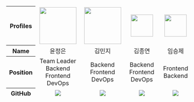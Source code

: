 <table width="100%" align="center" style="border-collapse: collapse; text-align: center;">
<thead>
<tr>
<th>Profiles</th>
<td width="100" align="center">
<a href="https://github.com/devwoon">
<img src="" width="100" height="100">
</a>
</td>
<td width="100" align="center">
<a href="https://github.com/Shin-Sujin">
<img src="https://github.com/user-attachments/assets/bdb0da06-6ac3-4356-a4bd-482a5375dd54" width="100" height="100">
</a>
</td>
<td width="100" align="center">
<a href="https://github.com/qsc6543">
<img src="https://github.com/user-attachments/assets/831ef8d1-0674-42dd-88ac-dd2cb2eb90ae" width="60" height="60">
</a>
</td>
<td width="100" align="center">
<a href="https://github.com/seungje1217">
<img src="https://github.com/user-attachments/assets/a663dcf4-e128-4112-a1eb-58d040a1e81f" width="60" height="60">
</a>
</td>
</tr>
<tr>
<th>Name</th>
<td width="100" align="center">윤정은</td>
<td width="100" align="center">김민지</td>
<td width="100" align="center">김종연</td>
<td width="100" align="center">임승제</td>
</tr>
<tr>
<th>Position</th>
<td width="150" align="center">
Team Leader<br>
Backend<br>
Frontend<br>
DevOps<br>
</td>
<td width="150" align="center">
Backend<br>
Frontend<br>
DevOps<br>
</td>
<td width="150" align="center">
Backend<br>
Frontend<br>
DevOps<br>
</td>
<td width="150" align="center">
Frontend<br>
Backend<br>
</td>
</tr>
<tr>
<th>GitHub</th>
<td width="100" align="center">
<a href="https://github.com/jungeunyooon">
<img src="http://img.shields.io/badge/jungeunyooon-green?style=social&logo=github"/>
</a>
</td>
<td width="100" align="center">
<a href="https://github.com/songwol38">
<img src="http://img.shields.io/badge/songwol38-green?style=social&logo=github"/>
</a>
</td>
<td width="100" align="center">
<a href="https://github.com/qsc6543">
<img src="http://img.shields.io/badge/qsc6543-green?style=social&logo=github"/>
</a>
</td>
<td width="100" align="center">
<a href="https://github.com/seungje1217">
<img src="http://img.shields.io/badge/seungje1217-green?style=social&logo=github"/>
</a>
</td>
</tr>
</thead>
</table>

